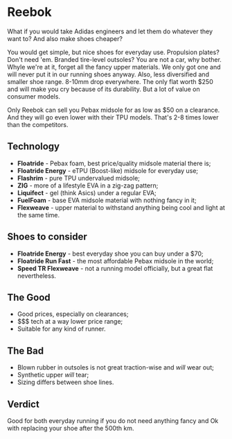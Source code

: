 # Reebok

What if you would take Adidas engineers and let them do whatever they want to? And also make shoes cheaper?

You would get simple, but nice shoes for everyday use. Propulsion plates? Don't need 'em. Branded tire-level outsoles? You are not a car, why bother. Whyle we're at it, forget all the fancy upper materials. We only got one and will never put it in our running shoes anyway. Also, less diversified and smaller shoe range. 8-10mm drop everywhere. The only flat worth $250 and will make you cry because of its durability. But a lot of value on consumer models. 

Only Reebok can sell you Pebax midsole for as low as $50 on a clearance. And they will go even lower with their TPU models. That's 2-8 times lower than the competitors. 

## Technology

- **Floatride** - Pebax foam, best price/quality midsole material there is;
- **Floatride Energy** - eTPU (Boost-like) midsole for everyday use;
- **Flashrim** - pure TPU undervalued midsole;
- **ZIG** - more of a lifestyle EVA in a zig-zag pattern;
- **Liquifect** - gel (think Asics) under a regular EVA;
- **FuelFoam** - base EVA midsole material with nothing fancy in it;
- **Flexweave** - upper material to withstand anything being cool and light at the same time. 

## Shoes to consider

- **Floatride Energy** - best everyday shoe you can buy under a $70;
- **Floatride Run Fast** - the most affordable Pebax midsole in the world;
- **Speed TR Flexweave** - not a running model officially, but a great flat nevertheless.

## The Good

- Good prices, especially on clearances;
- $$$ tech at a way lower price range;
- Suitable for any kind of runner.

## The Bad 

- Blown rubber in outsoles is not great traction-wise and *will* wear out;
- Synthetic upper *will* tear;
- Sizing differs between shoe lines.


## Verdict

Good for both everyday running if you do not need anything fancy and Ok with replacing your shoe after the 500th km.